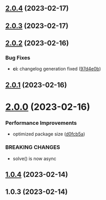 ## [2.0.4](https://github.com/worgho2/sudoku-solver/compare/v2.0.3...v2.0.4) (2023-02-17)



## [2.0.3](https://github.com/worgho2/sudoku-solver/compare/v2.0.2...v2.0.3) (2023-02-17)



## [2.0.2](https://github.com/worgho2/sudoku-solver/compare/v2.0.1...v2.0.2) (2023-02-16)


### Bug Fixes

* **ci:** changelog generation fixed ([97d4e0b](https://github.com/worgho2/sudoku-solver/commit/97d4e0bee4822d3764a015b5b1f05bb14eddad09))



## [2.0.1](https://github.com/worgho2/sudoku-solver/compare/v2.0.0...v2.0.1) (2023-02-16)



# [2.0.0](https://github.com/worgho2/sudoku-solver/compare/v1.0.4...v2.0.0) (2023-02-16)


### Performance Improvements

* optimized package size ([d0fcb5a](https://github.com/worgho2/sudoku-solver/commit/d0fcb5a0ebca40838a607e123059d42dfb5f6247))


### BREAKING CHANGES

* solve() is now async



## [1.0.4](https://github.com/worgho2/sudoku-solver/compare/v1.0.3...v1.0.4) (2023-02-14)



## 1.0.3 (2023-02-14)



